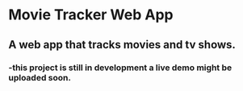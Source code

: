 # Movie Tracker Web App
## A web app that tracks movies and tv shows.
### -this project is still in development a live demo might be uploaded soon.
